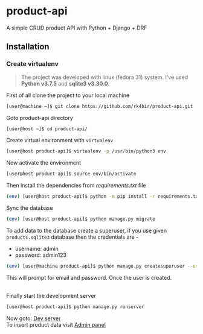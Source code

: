 # product-api
A simple CRUD product API with Python + Django + DRF


## Installation

### Create virtualenv
> The project was developed with linux (fedora 31) system. I've used **Python v3.7.5** and **sqlite3 v3.30.0**.

First of all clone the project to your local machine
```bash
[user@machine ~]$ git clone https://github.com/rk4bir/product-api.git
```

Goto product-api directory
```bash
[user@host ~]$ cd product-api/
```

Create virtual environment with `virtualenv`
```bash
[user@host product-api]$ virtualenv -p /usr/bin/python3 env
```

Now activate the environment
```bash
[user@host product-api]$ source env/bin/activate
``` 

Then install the dependencies from *requirements.txt* file
```bash
(env) [user@host product-api]$ python -m pip install -r requirements.txt
```

Sync the database
```bash
(env) [user@host product-api]$ python manage.py migrate
``` 

To add data to the database create a superuser, if you use 
given `products.sqlite3` database then the credentials are -
* username: admin
* password: admin123
```bash
(env) [user@machine product-api]$ python manage.py createsuperuser --username admin
```
This will prompt for email and password. Once the user is created. 

\
Finally start the development server
```bash
[user@host product-api]$ python manage.py runserver
``` 

Now goto: [Dev server](http://127.0.0.1:8000/products/)\
To insert product data visit [Admin panel](http://127.0.0.1:8000/admin/)
